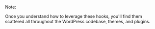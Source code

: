 <!-- .slide: data-background="url(resources/hooks.png)" data-background-repeat="no-repeat" data-background-position="center center" data-background-size="contain" -->

Note:

Once you understand how to leverage these hooks, you'll find them scattered all throughout the WordPress codebase, themes, and plugins.
